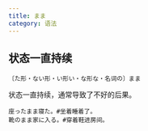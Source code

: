 ```yaml
---
title: まま
category: 语法
---
```


## 状态一直持续

`〔た形・ない形・い形い・な形な・名词の〕まま`

状态一直持续，通常导致了不好的后果。

```example
座ったまま寝た。#坐着睡着了。
靴のまま家に入る。#穿着鞋进房间。
```
